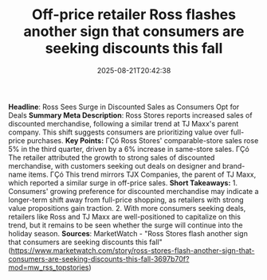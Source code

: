 ﻿---
title: "Off-price retailer Ross flashes another sign that consumers are seeking discounts this fall"
date: "2025-08-21T20:42:38"
category: "Markets"
summary: ""
slug: "offprice retailer ross flashes another sign that consumers a"
source_urls:
  - "https://www.marketwatch.com/story/ross-stores-flash-another-sign-that-consumers-are-seeking-discounts-this-fall-3697b70f?mod=mw_rss_topstories"
seo:
  title: "Off-price retailer Ross flashes another sign that consumers are seeking discounts this fall | Hash n Hedge"
  description: ""
  keywords: ["news", "markets", "brief"]
---
**Headline**: Ross Sees Surge in Discounted Sales as Consumers Opt for Deals  **Summary Meta Description**: Ross Stores reports increased sales of discounted merchandise, following a similar trend at TJ Maxx's parent company. This shift suggests consumers are prioritizing value over full-price purchases.  **Key Points:**  ΓÇó Ross Stores' comparable-store sales rose 5% in the third quarter, driven by a 6% increase in same-store sales. ΓÇó The retailer attributed the growth to strong sales of discounted merchandise, with customers seeking out deals on designer and brand-name items. ΓÇó This trend mirrors TJX Companies, the parent of TJ Maxx, which reported a similar surge in off-price sales.  **Short Takeaways:**  1. Consumers' growing preference for discounted merchandise may indicate a longer-term shift away from full-price shopping, as retailers with strong value propositions gain traction. 2. With more consumers seeking deals, retailers like Ross and TJ Maxx are well-positioned to capitalize on this trend, but it remains to be seen whether the surge will continue into the holiday season.  **Sources**: MarketWatch - "Ross Stores flash another sign that consumers are seeking discounts this fall" (https://www.marketwatch.com/story/ross-stores-flash-another-sign-that-consumers-are-seeking-discounts-this-fall-3697b70f?mod=mw_rss_topstories) 
